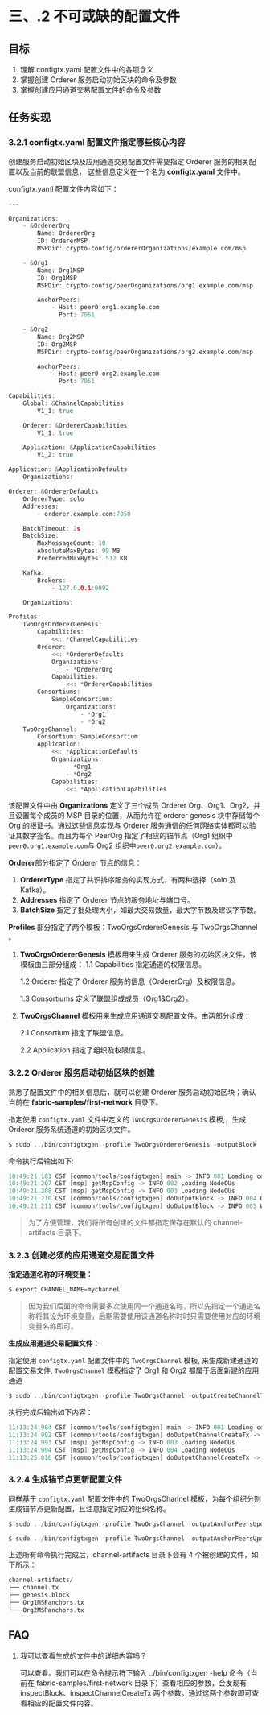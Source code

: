 # 三、.2 不可或缺的配置文件

## 目标

1.  理解 configtx.yaml 配置文件中的各项含义
2.  掌握创建 Orderer 服务启动初始区块的命令及参数
3.  掌握创建应用通道交易配置文件的命令及参数

## 任务实现

### 3.2.1 configtx.yaml 配置文件指定哪些核心内容

创建服务启动初始区块及应用通道交易配置文件需要指定 Orderer 服务的相关配置以及当前的联盟信息， 这些信息定义在一个名为 **configtx.yaml** 文件中。

configtx.yaml 配置文件内容如下：

```go
---

Organizations:
    - &OrdererOrg
        Name: OrdererOrg
        ID: OrdererMSP
        MSPDir: crypto-config/ordererOrganizations/example.com/msp

    - &Org1
        Name: Org1MSP
        ID: Org1MSP
        MSPDir: crypto-config/peerOrganizations/org1.example.com/msp

        AnchorPeers:
            - Host: peer0.org1.example.com
              Port: 7051

    - &Org2
        Name: Org2MSP
        ID: Org2MSP
        MSPDir: crypto-config/peerOrganizations/org2.example.com/msp

        AnchorPeers:
            - Host: peer0.org2.example.com
              Port: 7051

Capabilities:
    Global: &ChannelCapabilities
        V1_1: true

    Orderer: &OrdererCapabilities
        V1_1: true

    Application: &ApplicationCapabilities
        V1_2: true

Application: &ApplicationDefaults
    Organizations:

Orderer: &OrdererDefaults
    OrdererType: solo
    Addresses:
        - orderer.example.com:7050

    BatchTimeout: 2s
    BatchSize:
        MaxMessageCount: 10
        AbsoluteMaxBytes: 99 MB
        PreferredMaxBytes: 512 KB

    Kafka:
        Brokers:
            - 127.0.0.1:9092

    Organizations:

Profiles:
    TwoOrgsOrdererGenesis:
        Capabilities:
            <<: *ChannelCapabilities
        Orderer:
            <<: *OrdererDefaults
            Organizations:
                - *OrdererOrg
            Capabilities:
                <<: *OrdererCapabilities
        Consortiums:
            SampleConsortium:
                Organizations:
                    - *Org1
                    - *Org2
    TwoOrgsChannel:
        Consortium: SampleConsortium
        Application:
            <<: *ApplicationDefaults
            Organizations:
                - *Org1
                - *Org2
            Capabilities:
                <<: *ApplicationCapabilities 
```

该配置文件中由 **Organizations** 定义了三个成员 Orderer Org、Org1、Org2，并且设置每个成员的 MSP 目录的位置，从而允许在 orderer genesis 块中存储每个 Org 的根证书。通过这些信息实现与 Orderer 服务通信的任何网络实体都可以验证其数字签名。而且为每个 PeerOrg 指定了相应的锚节点（Org1 组织中`peer0.org1.example.com`与 Org2 组织中`peer0.org2.example.com`）。

**Orderer**部分指定了 Orderer 节点的信息：

1.  **OrdererType** 指定了共识排序服务的实现方式，有两种选择（solo 及 Kafka）。
2.  **Addresses** 指定了 Orderer 节点的服务地址与端口号。
3.  **BatchSize** 指定了批处理大小，如最大交易数量，最大字节数及建议字节数。

**Profiles** 部分指定了两个模板：TwoOrgsOrdererGenesis 与 TwoOrgsChannel 。

1.  **TwoOrgsOrdererGenesis** 模板用来生成 Orderer 服务的初始区块文件，该模板由三部分组成：
    1.1 Capabilities 指定通道的权限信息。

    1.2 Orderer 指定了 Orderer 服务的信息（OrdererOrg）及权限信息。

    1.3 Consortiums 定义了联盟组成成员（Org1&Org2）。

2.  **TwoOrgsChannel** 模板用来生成应用通道交易配置文件。由两部分组成：

    2.1 Consortium 指定了联盟信息。

    2.2 Application 指定了组织及权限信息。

### 3.2.2 Orderer 服务启动初始区块的创建

熟悉了配置文件中的相关信息后，就可以创建 Orderer 服务启动初始区块；确认当前在 **fabric-samples/first-network** 目录下。

指定使用 `configtx.yaml` 文件中定义的 `TwoOrgsOrdererGenesis` 模板,，生成 Orderer 服务系统通道的初始区块文件。

```go
$ sudo ../bin/configtxgen -profile TwoOrgsOrdererGenesis -outputBlock ./channel-artifacts/genesis.block 
```

命令执行后输出如下:

```go
10:49:21.181 CST [common/tools/configtxgen] main -> INFO 001 Loading configuration
10:49:21.207 CST [msp] getMspConfig -> INFO 002 Loading NodeOUs
10:49:21.208 CST [msp] getMspConfig -> INFO 003 Loading NodeOUs
10:49:21.210 CST [common/tools/configtxgen] doOutputBlock -> INFO 004 Generating genesis block
10:49:21.211 CST [common/tools/configtxgen] doOutputBlock -> INFO 005 Writing genesis block 
```

> 为了方便管理，我们将所有创建的文件都指定保存在默认的 channel-artifacts 目录下。

### 3.2.3 创建必须的应用通道交易配置文件

**指定通道名称的环境变量：**

```go
$ export CHANNEL_NAME=mychannel 
```

> 因为我们后面的命令需要多次使用同一个通道名称，所以先指定一个通道名称将其设为环境变量，后期需要使用该通道名称时时只需要使用对应的环境变量名称即可。

**生成应用通道交易配置文件：**

指定使用 `configtx.yaml` 配置文件中的 `TwoOrgsChannel` 模板, 来生成新建通道的配置交易文件, `TwoOrgsChannel` 模板指定了 Org1 和 Org2 都属于后面新建的应用通道

```go
$ sudo ../bin/configtxgen -profile TwoOrgsChannel -outputCreateChannelTx ./channel-artifacts/channel.tx -channelID $CHANNEL_NAME 
```

执行完成后输出如下内容：

```go
11:13:24.984 CST [common/tools/configtxgen] main -> INFO 001 Loading configuration
11:13:24.992 CST [common/tools/configtxgen] doOutputChannelCreateTx -> INFO 002 Generating new channel configtx
11:13:24.993 CST [msp] getMspConfig -> INFO 003 Loading NodeOUs
11:13:24.994 CST [msp] getMspConfig -> INFO 004 Loading NodeOUs
11:13:25.016 CST [common/tools/configtxgen] doOutputChannelCreateTx -> INFO 005 Writing new channel tx 
```

### 3.2.4 生成锚节点更新配置文件

同样基于 `configtx.yaml` 配置文件中的 TwoOrgsChannel 模板，为每个组织分别生成锚节点更新配置，且注意指定对应的组织名称。

```go
$ sudo ../bin/configtxgen -profile TwoOrgsChannel -outputAnchorPeersUpdate ./channel-artifacts/Org1MSPanchors.tx -channelID $CHANNEL_NAME -asOrg Org1MSP

$ sudo ../bin/configtxgen -profile TwoOrgsChannel -outputAnchorPeersUpdate ./channel-artifacts/Org2MSPanchors.tx -channelID $CHANNEL_NAME -asOrg Org2MSP 
```

上述所有命令执行完成后，channel-artifacts 目录下会有 4 个被创建的文件，如下所示：

```go
channel-artifacts/
├── channel.tx
├── genesis.block
├── Org1MSPanchors.tx
└── Org2MSPanchors.tx 
```

## FAQ

1.  我可以查看生成的文件中的详细内容吗？

    可以查看。我们可以在命令提示符下输入 ../bin/configtxgen -help 命令（当前在 fabric-samples/first-network 目录下）查看相应的参数，会发现有 inspectBlock、inspectChannelCreateTx 两个参数。通过这两个参数即可查看相应的配置文件内容。